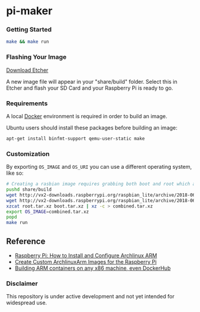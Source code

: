 
# pi-maker

### Getting Started

```bash
make && make run
```

### Flashing Your Image

[Download Etcher](http://etcher.io)

A new image file will appear in your "share/build" folder. Select this in Etcher and flash your SD Card and your Raspberry Pi is ready to go.

### Requirements

A local [Docker](https://www.docker.com/community-edition) environment is required in order to build an image.

Ubuntu users should install these packages before building an image:
```bash
apt-get install binfmt-support qemu-user-static make
```

### Customization

By exporting `OS_IMAGE` and `OS_URI` you can use a different operating system, like so:

```bash
# Creating a rasbian image requires grabbing both boot and root which are separated o_O
pushd share/build
wget http://vx2-downloads.raspberrypi.org/raspbian_lite/archive/2018-06-29-03:25/boot.tar.xz
wget http://vx2-downloads.raspberrypi.org/raspbian_lite/archive/2018-06-29-03:25/root.tar.xz
xzcat root.tar.xz boot.tar.xz | xz -c > combined.tar.xz
export OS_IMAGE=combined.tar.xz
popd
make run
```

## Reference
- [Raspberry Pi: How to Install and Configure Archlinux ARM](http://populationinversion.com/posts/raspberrypi-install-and-configure-archlinux-arm/)
- [Create Custom ArchlinuxArm Images for the Raspberry Pi](https://disconnected.systems/blog/raspberry-pi-archlinuxarm-setup)
- [Building ARM containers on any x86 machine, even DockerHub](https://resin.io/blog/building-arm-containers-on-any-x86-machine-even-dockerhub/)

### Disclaimer
This repository is under active development and not yet intended for widespread use.
